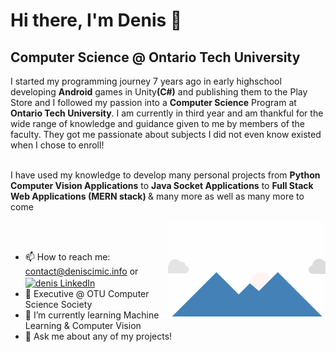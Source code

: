 # Hi there, I'm Denis 👋 

## Computer Science @ Ontario Tech University 

I started my programming journey 7 years ago in early highschool developing <b>Android</b> games in Unity<b>(C#)</b> and publishing them to the Play Store and
I followed my passion into a <b>Computer Science</b> Program at <b>Ontario Tech University</b>. I am currently in third year and am thankful for the wide range of knowledge and guidance given to me by members of the faculty. They got me passionate about subjects I did not even know existed when I chose to enroll!<br><br>

I have used my knowledge to develop many personal projects from <b>Python Computer Vision Applications</b> to <b>Java Socket Applications</b> to <b>Full Stack Web Applications (MERN stack) </b>& many more as well as many more to come <br>

<img align="right" src="background.gif"  width="50%" height="auto"><br><br>

- 📫 How to reach me: contact@deniscimic.info or <a href=https://www.linkedin.com/in/denis-cimic/ target="blank"> <img align="center" src=https://cdn.jsdelivr.net/npm/simple-icons@3.0.1/icons/linkedin.svg alt="denis LinkedIn" height="20" width="20" /> </a>
- 👯 Executive @ OTU Computer Science Society
- 🌱 I’m currently learning Machine Learning & Computer Vision
- 💬 Ask me about any of my projects!


<!--
- 🔭 I’m currently working on ...
- 🌱 I’m currently learning ...
- 👯 I’m looking to collaborate on ...
- 💬 Ask me about any of my projects
- 📫 How to reach me: contact@deniscimic.info <a href=mailto:contact@deniscimic.info target="blank"><img align="center" src=https://cdn.jsdelivr.net/npm/simple-icons@3.0.1/icons/gmail.svg alt="denis email" height="20" width="20" /></a> or <a href=https://www.linkedin.com/in/denis-cimic/ target="blank"> <img align="center" src=https://cdn.jsdelivr.net/npm/simple-icons@3.0.1/icons/linkedin.svg alt="denis LinkedIn" height="20" width="20" /> </a><a href=https://deniscimic.com target="blank">
<img align="center" src=https://cdn.jsdelivr.net/npm/simple-icons@3.0.1/icons/googlechrome.svg alt="deniscimic website" height="20" width="20" /></a>
- ⚡ Fun fact: ...
-->
